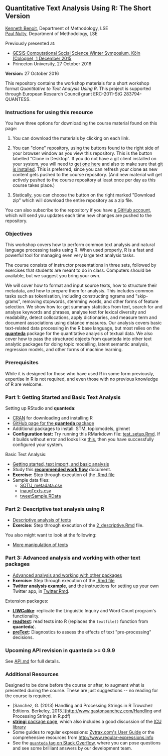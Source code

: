 ## Quantitative Text Analysis Using R: The Short Version

[Kenneth Benoit](kbenoit@lse.ac.uk), Department of Methodology, LSE  
[Paul Nulty](p.nulty@lse.ac.uk), Department of Methodology, LSE  

Previously presented at:  

*  [GESIS Computational Social Science Winter Symposium, Köln (Cologne), 1 December 2015](http://www.gesis.org/css-wintersymposium/program/workshops-tutorials/quantitative-text-analysis-using-r/)  
*  Princeton University, 27 October 2016  


**Version:** 27 October 2016

This repository contains the workshop materials for a short workshop format *Quantitative to Text Analysis Using R*.  This project is supported through European Research Council grant ERC-2011-StG 283794-QUANTESS.

### Instructions for using this resource ###

You have three options for downloading the course material found on this page:  

1.  You can download the materials by clicking on each link.  

2.  You can "clone" repository, using the buttons found to the right side of your browser window as you view this repository.  This is the button labelled "Clone in Desktop".  If you do not have a git client installed on your system, you will need to [get one here](https://git-scm.com/download/gui) and also to make sure that [git is installed](https://git-scm.com/downloads).  This is preferred, since you can refresh your clone as new content gets pushed to the course repository.  (And new material will get actively pushed to the course repository at least once per day as this course takes place.)

3.  Statically, you can choose the button on the right marked "Download zip" which will download the entire repository as a zip file.

You can also subscribe to the repository if you have [a GitHub account](https://github.com), which will send you updates each time new changes are pushed to the repository.

### Objectives

This workshop covers how to perform common text analysis and natural language processing tasks using R.  When used properly, R is a fast and powerful tool for managing even very large text analysis tasks.  

The course consists of instructor presentations in three sets, followed by exercises that students are meant to do in class.  Computers should be available, but we suggest you bring your own.

We will cover how to format and input source texts, how to structure their metadata, and how to prepare them for analysis.  This includes common tasks such as tokenisation, including constructing ngrams and "skip-grams", removing stopwords, stemming words, and other forms of feature selection.  We show how to: get summary statistics from text, search for and analyse keywords and phrases, analyse text for lexical diversity and readability,  detect collocations, apply dictionaries, and measure term and document associations using distance measures.  Our analysis covers basic text-related data processing in the R base language, but most relies on the [**quanteda**](https://github.com/kbenoit/quanteda) package for the quantitative analysis of textual data.  We also cover how to pass the structured objects from quanteda into other text analytic packages for doing topic modelling, latent semantic analysis, regression models, and other forms of machine learning.


### Prerequisites

While it is designed for those who have used R in some form previously, expertise in R is not required, and even those with no previous knowledge of R are welcome.


### Part 1: Getting Started and Basic Text Analysis

Setting up RStudio and **quanteda**:  

*  [CRAN](https://cran.r-project.org) for downloading and installing R
*  [GitHub page for the **quanteda** package](https://github.com/kbenoit/quanteda)
*  Additional packages to install:  STM, topicmodels, glmnet
*  **Configuration test:**  Try running this RMarkdown file: [test_setup.Rmd](1_getting_started/test_setup.Rmd).  If it builds without error and looks like [this](https://rawgit.com/kbenoit/ITAUR-Short/master/1_getting_started/test_setup.html), then you have successfully configured your system.  

Basic Text Analysis:  

*  [Getting started, text import, and basic analysis](1_getting_started/1_getting_started.Rmd)
*  Study this [**recommended work flow**](1_getting_started/workflow.Rmd) document.
*  **Exercise:** Step through execution of the [.Rmd file](1_getting_started/1_getting_started.Rmd)
*  Sample data files: 
    *  [SOTU_metadata.csv](https://github.com/kbenoit/ITAUR/blob/master/data/SOTU_metadata.csv)  
    *  [inaugTexts.csv](https://github.com/kbenoit/ITAUR/blob/master/data/inaugTexts.csv)  
    *  [tweetSample.RData](https://github.com/kbenoit/ITAUR/blob/master/data/tweetSample.RData)


### Part 2: Descriptive text analysis using R

*  [Descriptive analysis of texts](https://rawgit.com/kbenoit/ITAUR-Short/master/2_descriptive/2_descriptive.html)  
*  **Exercise:** Step through execution of the [2_descriptive.Rmd](2_descriptive/2_descriptive.Rmd) file.

You also might want to look at the following:

*  [More manipulation of texts](https://rawgit.com/kbenoit/ITAUR-Short/master/2_descriptive/text_manipulation.html)  


### Part 3: Advanced analysis and working with other text packages

*  [Advanced analysis and working with other packages](https://rawgit.com/kbenoit/ITAUR-Short/master/3_advanced/advanced.html)
*  **Exercise:** Step through execution of the [.Rmd file](3_advanced/advanced.Rmd)
*  **Twitter analysis example**, and the instructions for setting up your own Twitter app, in [Twitter.Rmd](3_advanced/Twitter.Rmd). 

Extension packages:  

*  [**LIWCalike**](https://github.com/kbenoit/LIWCalike): replicate the Linguistic Inquiry and Word Count program's functionality.  
*  [**readtext**](https://github.com/kbenoit/readtext):  read texts into R (replaces the `textfile()` function from **quanteda**).  
*  [**preText**](http://cran.r-project.org/package=preText):  Diagnostics to assess the effects of text "pre-processing" decisions.

### Upcoming API revision in **quanteda** >= 0.9.9

See [API.md](https://github.com/kbenoit/quanteda/blob/quanteda0_9_9/API.md) for full details.

### Additional Resources

Designed to be done before the course or after, to augment what is presented during the course.  These are just suggestions -- no reading for the course is required.

*  [Sanchez, G. (2013) Handling and Processing Strings in R Trowchez Editions. Berkeley, 2013.](http://www.gastonsanchez.com/Handling and Processing Strings in R.pdf)  
*  [**stringi** package page](http://www.rexamine.com/resources/stringi/), which also includes a good discussion of the [ICU library](http://site.icu-project.org)  
*  Some guides to regular expressions: [Zytrax.com's User Guide](http://www.zytrax.com/tech/web/regex.htm)
 or the comprehensive resources from http://www.regular-expressions.info  
*  See the [`quanteda` tag on Stack Overflow](http://stackoverflow.com/questions/tagged/quanteda), where you can pose questions and see some brilliant answers by our development team.
